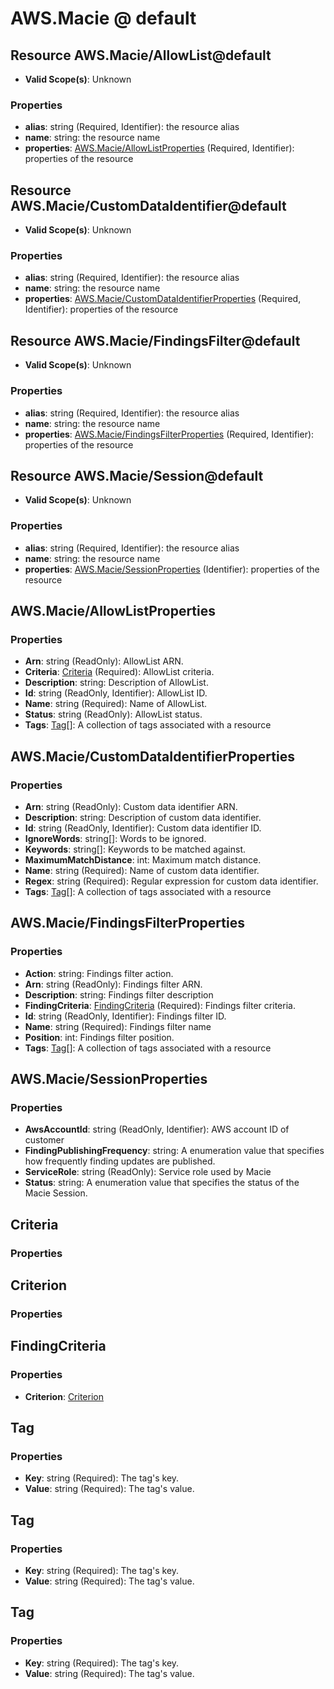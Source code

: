 # AWS.Macie @ default

## Resource AWS.Macie/AllowList@default
* **Valid Scope(s)**: Unknown
### Properties
* **alias**: string (Required, Identifier): the resource alias
* **name**: string: the resource name
* **properties**: [AWS.Macie/AllowListProperties](#awsmacieallowlistproperties) (Required, Identifier): properties of the resource

## Resource AWS.Macie/CustomDataIdentifier@default
* **Valid Scope(s)**: Unknown
### Properties
* **alias**: string (Required, Identifier): the resource alias
* **name**: string: the resource name
* **properties**: [AWS.Macie/CustomDataIdentifierProperties](#awsmaciecustomdataidentifierproperties) (Required, Identifier): properties of the resource

## Resource AWS.Macie/FindingsFilter@default
* **Valid Scope(s)**: Unknown
### Properties
* **alias**: string (Required, Identifier): the resource alias
* **name**: string: the resource name
* **properties**: [AWS.Macie/FindingsFilterProperties](#awsmaciefindingsfilterproperties) (Required, Identifier): properties of the resource

## Resource AWS.Macie/Session@default
* **Valid Scope(s)**: Unknown
### Properties
* **alias**: string (Required, Identifier): the resource alias
* **name**: string: the resource name
* **properties**: [AWS.Macie/SessionProperties](#awsmaciesessionproperties) (Identifier): properties of the resource

## AWS.Macie/AllowListProperties
### Properties
* **Arn**: string (ReadOnly): AllowList ARN.
* **Criteria**: [Criteria](#criteria) (Required): AllowList criteria.
* **Description**: string: Description of AllowList.
* **Id**: string (ReadOnly, Identifier): AllowList ID.
* **Name**: string (Required): Name of AllowList.
* **Status**: string (ReadOnly): AllowList status.
* **Tags**: [Tag](#tag)[]: A collection of tags associated with a resource

## AWS.Macie/CustomDataIdentifierProperties
### Properties
* **Arn**: string (ReadOnly): Custom data identifier ARN.
* **Description**: string: Description of custom data identifier.
* **Id**: string (ReadOnly, Identifier): Custom data identifier ID.
* **IgnoreWords**: string[]: Words to be ignored.
* **Keywords**: string[]: Keywords to be matched against.
* **MaximumMatchDistance**: int: Maximum match distance.
* **Name**: string (Required): Name of custom data identifier.
* **Regex**: string (Required): Regular expression for custom data identifier.
* **Tags**: [Tag](#tag)[]: A collection of tags associated with a resource

## AWS.Macie/FindingsFilterProperties
### Properties
* **Action**: string: Findings filter action.
* **Arn**: string (ReadOnly): Findings filter ARN.
* **Description**: string: Findings filter description
* **FindingCriteria**: [FindingCriteria](#findingcriteria) (Required): Findings filter criteria.
* **Id**: string (ReadOnly, Identifier): Findings filter ID.
* **Name**: string (Required): Findings filter name
* **Position**: int: Findings filter position.
* **Tags**: [Tag](#tag)[]: A collection of tags associated with a resource

## AWS.Macie/SessionProperties
### Properties
* **AwsAccountId**: string (ReadOnly, Identifier): AWS account ID of customer
* **FindingPublishingFrequency**: string: A enumeration value that specifies how frequently finding updates are published.
* **ServiceRole**: string (ReadOnly): Service role used by Macie
* **Status**: string: A enumeration value that specifies the status of the Macie Session.

## Criteria
### Properties

## Criterion
### Properties

## FindingCriteria
### Properties
* **Criterion**: [Criterion](#criterion)

## Tag
### Properties
* **Key**: string (Required): The tag's key.
* **Value**: string (Required): The tag's value.

## Tag
### Properties
* **Key**: string (Required): The tag's key.
* **Value**: string (Required): The tag's value.

## Tag
### Properties
* **Key**: string (Required): The tag's key.
* **Value**: string (Required): The tag's value.

